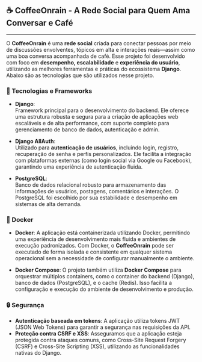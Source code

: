 ## ☕ CoffeeOnrain  - A Rede Social para Quem Ama Conversar e Café
***

O **CoffeeOnrain** é uma **rede social** criada para conectar pessoas por meio de discussões envolventes, tópicos em alta e interações reais—assim como uma boa conversa acompanhada de café. Esse projeto foi desenvolvido com foco em **desempenho, escalabilidade** e **experiência do usuário**, utilizando as melhores ferramentas e práticas do ecossistema **Django**. Abaixo são as tecnologias que são utilizados nesse projeto.

### 🔧 Tecnologias e Frameworks

- **Django**:  
    Framework principal para o desenvolvimento do backend. Ele oferece uma estrutura robusta e segura para a criação de aplicações web escaláveis e de alta performance, com suporte completo para gerenciamento de banco de dados, autenticação e admin.
    
- **Django AllAuth**:  
    Utilizado para **autenticação de usuários**, incluindo login, registro, recuperação de senha e perfis personalizados. Ele facilita a integração com plataformas externas (como login social via Google ou Facebook), garantindo uma experiência de autenticação fluida.
    
- **PostgreSQL**:  
    Banco de dados relacional robusto para armazenamento das informações de usuários, postagens, comentários e interações. O PostgreSQL foi escolhido por sua estabilidade e desempenho em sistemas de alta demanda.

### 🐳 Docker

- **Docker**: A aplicação está containerizada utilizando Docker, permitindo uma experiência de desenvolvimento mais fluida e ambientes de execução padronizados. Com Docker, o **CoffeeOnrain** pode ser executado de forma isolada e consistente em qualquer sistema operacional sem a necessidade de configurar manualmente o ambiente.
    
- **Docker Compose**: O projeto também utiliza **Docker Compose** para orquestrar múltiplos containers, como o container do backend (Django), banco de dados (PostgreSQL), e o cache (Redis). Isso facilita a configuração e execução do ambiente de desenvolvimento e produção.


### 🔒 Segurança

- **Autenticação baseada em tokens**: A aplicação utiliza tokens JWT (JSON Web Tokens) para garantir a segurança nas requisições da API.
- **Proteção contra CSRF e XSS**: Asseguramos que a aplicação esteja protegida contra ataques comuns, como Cross-Site Request Forgery (CSRF) e Cross-Site Scripting (XSS), utilizando as funcionalidades nativas do Django.
